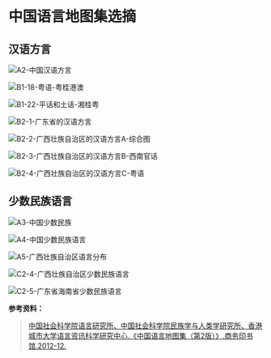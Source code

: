 # 中国语言地图集选摘

## 汉语方言

![A2-中国汉语方言](http://wx1.sinaimg.cn/mw690/69144085ly1g46ykgp47dj20zt0p5hdt.jpg)

![B1-18-粤语-粤桂港澳](http://wx4.sinaimg.cn/mw690/69144085ly1g46ykjxhbtj20zy0ooqv5.jpg)

![B1-22-平话和土话-湘桂粤](http://wx4.sinaimg.cn/mw690/69144085ly1g46ykkljbbj20zp0p5e81.jpg)

![B2-1-广东省的汉语方言](http://wx2.sinaimg.cn/mw690/69144085ly1g46yklb0bdj20zx0p5npd.jpg)

![B2-2-广西壮族自治区的汉语方言A-综合图](http://wx4.sinaimg.cn/mw690/69144085ly1g46yklx7esj20zw0p74qp.jpg)

![B2-3-广西壮族自治区的汉语方言B-西南官话](http://wx2.sinaimg.cn/mw690/69144085ly1g46ykmk3hmj20zx0p9kjl.jpg)

![B2-4-广西壮族自治区的汉语方言C-粤语](http://wx2.sinaimg.cn/mw690/69144085ly1g46yknbyafj20zr0p8npd.jpg)

## 少数民族语言

![A3-中国少数民族](http://wx2.sinaimg.cn/mw690/69144085ly1g46ykhdgufj20zr0p57wh.jpg)

![A4-中国少数民族语言](http://wx1.sinaimg.cn/mw690/69144085ly1g46ykig6brj20zw0p5e81.jpg)

![A5-广西壮族自治区语言分布](http://wx4.sinaimg.cn/mw690/69144085ly1g46ykjbtysj20zv0p84qp.jpg)

![C2-4-广西壮族自治区少数民族语言](http://wx1.sinaimg.cn/mw690/69144085ly1g46yknzrw2j20zw0p61kx.jpg)

![C2-5-广东省海南省少数民族语言](http://wx4.sinaimg.cn/mw690/69144085ly1g46ykondfzj20zu0p34qp.jpg)

**参考资料：**

> [中国社会科学院语言研究所、中国社会科学院民族学与人类学研究所、香港城市大学语言资讯科学研究中心.《中国语言地图集（第2版）》.商务印书馆.2012-12.](http://ling.cass.cn/xszx/xszx_xscg/xszx_xscg_zzysp/201807/t20180711_4500588.html)
